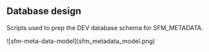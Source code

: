 ## Database design

Scripts used to prep the DEV database schema for SFM_METADATA.
<p>![sfm-meta-data-model](sfm_metadata_model.png)</p>
